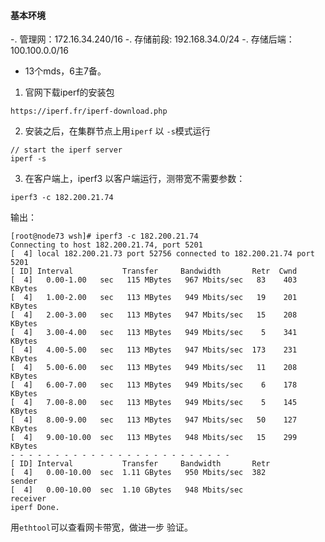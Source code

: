#### 基本环境

-. 管理网：172.16.34.240/16
-. 存储前段: 192.168.34.0/24
-. 存储后端：100.100.0.0/16
- 13个mds，6主7备。


1. 官网下载iperf的安装包
```
https://iperf.fr/iperf-download.php
```
2. 安装之后，在集群节点上用`iperf` 以 `-s`模式运行
```
// start the iperf server
iperf -s
```

3. 在客户端上，iperf3 以客户端运行，测带宽不需要参数：
```
iperf3 -c 182.200.21.74
```
输出：
```
[root@node73 wsh]# iperf3 -c 182.200.21.74
Connecting to host 182.200.21.74, port 5201
[  4] local 182.200.21.73 port 52756 connected to 182.200.21.74 port 5201
[ ID] Interval           Transfer     Bandwidth       Retr  Cwnd
[  4]   0.00-1.00   sec   115 MBytes   967 Mbits/sec   83    403 KBytes
[  4]   1.00-2.00   sec   113 MBytes   949 Mbits/sec   19    201 KBytes
[  4]   2.00-3.00   sec   113 MBytes   947 Mbits/sec   15    208 KBytes
[  4]   3.00-4.00   sec   113 MBytes   949 Mbits/sec    5    341 KBytes
[  4]   4.00-5.00   sec   113 MBytes   947 Mbits/sec  173    231 KBytes
[  4]   5.00-6.00   sec   113 MBytes   949 Mbits/sec   11    208 KBytes
[  4]   6.00-7.00   sec   113 MBytes   949 Mbits/sec    6    178 KBytes
[  4]   7.00-8.00   sec   113 MBytes   949 Mbits/sec    5    145 KBytes
[  4]   8.00-9.00   sec   113 MBytes   947 Mbits/sec   50    127 KBytes
[  4]   9.00-10.00  sec   113 MBytes   948 Mbits/sec   15    299 KBytes
- - - - - - - - - - - - - - - - - - - - - - - - -
[ ID] Interval           Transfer     Bandwidth       Retr
[  4]   0.00-10.00  sec  1.11 GBytes   950 Mbits/sec  382             sender
[  4]   0.00-10.00  sec  1.10 GBytes   948 Mbits/sec                  receiver
iperf Done.
```
用`ethtool`可以查看网卡带宽，做进一步 验证。
